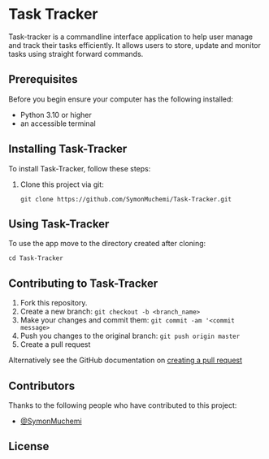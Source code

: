 # Task Tracker

Task-tracker is a commandline interface application to help user manage and track their tasks efficiently. It allows users to store, update and monitor tasks using straight forward commands.

## Prerequisites

Before you begin ensure your computer has the following installed:

- Python 3.10 or higher
- an accessible terminal

## Installing Task-Tracker

To install Task-Tracker, follow these steps:

1. Clone this project via git:

   ```shell
   git clone https://github.com/SymonMuchemi/Task-Tracker.git
   ```

## Using Task-Tracker

To use the app move to the directory created after cloning:

```shell
cd Task-Tracker
```

## Contributing to Task-Tracker

1. Fork this repository.
2. Create a new branch: `git checkout -b <branch_name>`
3. Make your changes and commit them: `git commit -am '<commit message>`
4. Push you changes to the original branch: `git push origin master`
5. Create a pull request

Alternatively see the GitHub documentation on [creating a pull request](https://help.github.com/en/github/collaborating-with-issues-and-pull-requests/creating-a-pull-request)

## Contributors

Thanks to the following people who have contributed to this project:

- [@SymonMuchemi](https://www.github.com/symonmuchemi)

## License

